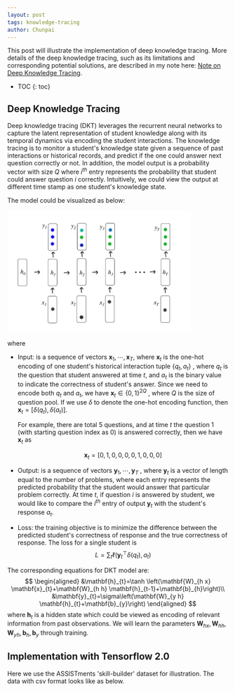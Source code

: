 ```yaml
---
layout: post
tags: knowledge-tracing
author: Chunpai
---
```


This post will illustrate the implementation of deep knowledge tracing. More details of the deep knowledge tracing, such as its limitations and corresponding potential solutions, are described in my note here: [Note on Deep Knowledge Tracing](). 



* TOC
{: toc}
## Deep Knowledge Tracing

Deep knowledge tracing (DKT) leverages the recurrent neural networks to capture the latent representation of student knowledge along with its temporal dynamics via encoding the student interactions. The knowledge tracing is to monitor a student's knowledge state given a sequence of past interactions or historical records, and predict if the one could answer next question correctly or not. In addition, the model output is a probability vector with size $Q$ where $i^{th}$ entry represents the probability that student could answer question  $i$ correctly. Intuitively, we could view the output at different time stamp as one student's knowledge state. 



The model could be visualized as below:

![DKT](../assets/img/DKT.png)

where

- Input: is a sequence of vectors $\mathbf{x}_1, \cdots, \mathbf{x}_T$, where $\mathbf{x}_t$ is the one-hot encoding of one student's historical interaction tuple $\{q_t, a_t\}$ ,  where $q_t$ is the question that student answered at time $t$, and $a_t$ is the binary value to indicate the correctness of student's answer. Since we need to encode both $q_t$ and $a_t$, we have $\mathbf{x}_t \in \{0, 1\}^{2Q}$ , where $Q$ is the size of question pool. If we use $\delta$ to denote the one-hot encoding function, then $\mathbf{x}_t = [ \delta(q_t), \delta(a_t)]$.  

  For example, there are total $5$ questions, and at time $t$ the question $1$ (with starting question index as 0) is answered correctly, then we have $\mathbf{x}_t$ as 

  

  
  $$
  \mathbf{x}_t = [0, 1, 0, 0, 0, 0, 1, 0, 0, 0]
  $$
  

  
- Output: is a sequence of vectors $\mathbf{y}_1, \cdots, \mathbf{y}_T$ , where $\mathbf{y}_t$ is a vector of length equal to the number of problems, where each entry represents the predicted probability that the student would answer that particular problem correctly. At time $t$, if question $i$ is answered by student, we would like to compare the $i^{th}$ entry of output $\mathbf{y}_t$ with the student's response $a_t$. 

- Loss: the training objective is to minimize the difference between the predicted student's correctness of response and the true correctness of response. The loss for a single student is 
  $$
  L = \sum_{t} \ell(\mathbf{y}_t^\top \delta(q_t), a_t)
  $$
  

The corresponding equations for DKT model are: 
$$
\begin{aligned}
&\mathbf{h}_{t}=\tanh \left(\mathbf{W}_{h x} \mathbf{x}_{t}+\mathbf{W}_{h h} \mathbf{h}_{t-1}+\mathbf{b}_{h}\right)\\
&\mathbf{y}_{t}=\sigma\left(\mathbf{W}_{y h} \mathbf{h}_{t}+\mathbf{b}_{y}\right)
\end{aligned}
$$
where $\mathbf{h}_t$ is a hidden state which could be viewed as encoding of relevant information from past observations. We will learn the parameters $\mathbf{W}_{hx}, \mathbf{W}_{hh}, \mathbf{W}_{yh}, \mathbf{b}_h, \mathbf{b}_y$ through training. 



## Implementation with Tensorflow 2.0

Here we use the ASSISTments 'skill-builder' dataset for illustration. The data with csv format looks like as below. 





















